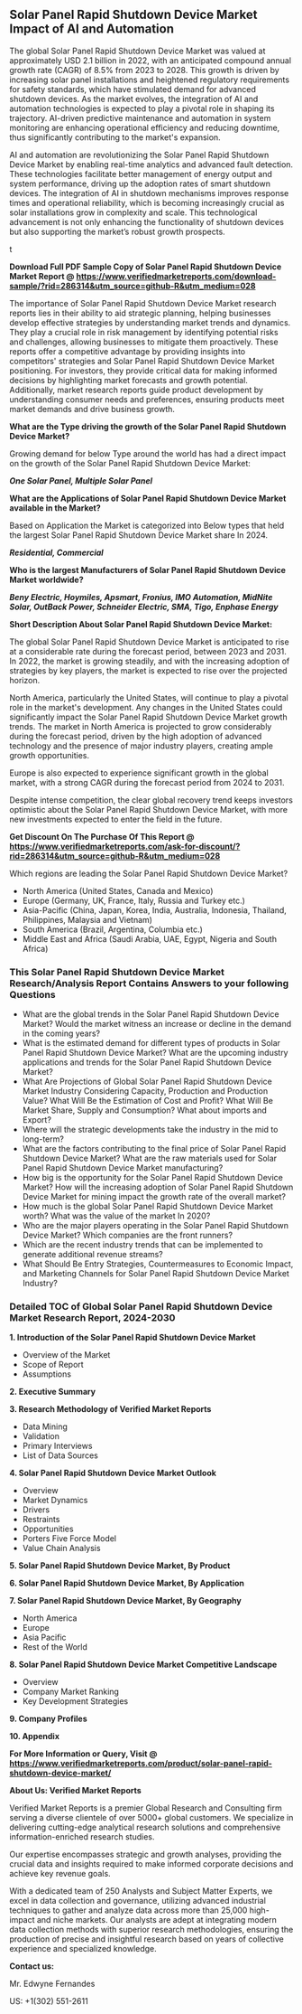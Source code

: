 <h2>Solar Panel Rapid Shutdown Device Market Impact of AI and Automation</h2><p>The global Solar Panel Rapid Shutdown Device Market was valued at approximately USD 2.1 billion in 2022, with an anticipated compound annual growth rate (CAGR) of 8.5% from 2023 to 2028. This growth is driven by increasing solar panel installations and heightened regulatory requirements for safety standards, which have stimulated demand for advanced shutdown devices. As the market evolves, the integration of AI and automation technologies is expected to play a pivotal role in shaping its trajectory. AI-driven predictive maintenance and automation in system monitoring are enhancing operational efficiency and reducing downtime, thus significantly contributing to the market's expansion.</p><p>AI and automation are revolutionizing the Solar Panel Rapid Shutdown Device Market by enabling real-time analytics and advanced fault detection. These technologies facilitate better management of energy output and system performance, driving up the adoption rates of smart shutdown devices. The integration of AI in shutdown mechanisms improves response times and operational reliability, which is becoming increasingly crucial as solar installations grow in complexity and scale. This technological advancement is not only enhancing the functionality of shutdown devices but also supporting the market’s robust growth prospects.</p>t</p><p id="" class=""><strong>Download Full PDF Sample Copy of Solar Panel Rapid Shutdown Device Market Report @ <a href="https://www.verifiedmarketreports.com/download-sample/?rid=286314&utm_source=github-R&utm_medium=028" target="_blank">https://www.verifiedmarketreports.com/download-sample/?rid=286314&utm_source=github-R&utm_medium=028</a></strong></p><p>The importance of&nbsp;Solar Panel Rapid Shutdown Device Market research reports lies in their ability to aid strategic planning, helping businesses develop effective strategies by understanding market trends and dynamics. They play a crucial role in risk management by identifying potential risks and challenges, allowing businesses to mitigate them proactively. These reports offer a competitive advantage by providing insights into competitors' strategies and Solar Panel Rapid Shutdown Device Market positioning. For investors, they provide critical data for making informed decisions by highlighting market forecasts and growth potential. Additionally, market research reports guide product development by understanding consumer needs and preferences, ensuring products meet market demands and drive business growth.</p><p><strong>What are the&nbsp;Type driving the growth of the Solar Panel Rapid Shutdown Device Market?</strong></p><p id="" class="">Growing demand for below Type around the world has had a direct impact on the growth of the Solar Panel Rapid Shutdown Device Market:</p><em><strong>One Solar Panel, Multiple Solar Panel</strong></em></p><strong>What are the&nbsp;Applications&nbsp;of Solar Panel Rapid Shutdown Device Market available in the Market?</strong></p><p id="" class="">Based on Application the Market is categorized into Below types that held the largest Solar Panel Rapid Shutdown Device Market share In 2024.</p><em><strong>Residential, Commercial</strong></em></p><strong>Who is the largest Manufacturers of Solar Panel Rapid Shutdown Device Market worldwide?</strong></p><p><em><strong>Beny Electric, Hoymiles, Apsmart, Fronius, IMO Automation, MidNite Solar, OutBack Power, Schneider Electric, SMA, Tigo, Enphase Energy</strong></em></p><p id="" class=""><strong>Short Description About Solar Panel Rapid Shutdown Device Market:</strong></p><p>The global Solar Panel Rapid Shutdown Device Market is anticipated to rise at a considerable rate during the forecast period, between 2023 and 2031. In 2022, the market is growing steadily, and with the increasing adoption of strategies by key players, the market is expected to rise over the projected horizon.</p><p>North America, particularly the United States, will continue to play a pivotal role in the market's development. Any changes in the United States could significantly impact the Solar Panel Rapid Shutdown Device Market growth trends. The market in North America is projected to grow considerably during the forecast period, driven by the high adoption of advanced technology and the presence of major industry players, creating ample growth opportunities.</p><p>Europe is also expected to experience significant growth in the global market, with a strong CAGR during the forecast period from 2024 to 2031.</p><p>Despite intense competition, the clear global recovery trend keeps investors optimistic about the Solar Panel Rapid Shutdown Device Market, with more new investments expected to enter the field in the future.</p><p id="" class=""><strong>Get Discount On The Purchase Of This Report @ <a href="https://www.verifiedmarketreports.com/ask-for-discount/?rid=286314&utm_source=github-R&utm_medium=028" target="_blank">https://www.verifiedmarketreports.com/ask-for-discount/?rid=286314&utm_source=github-R&utm_medium=028</a></strong></p>Which regions are leading the Solar Panel Rapid Shutdown Device Market?</p><ul><li>North America (United States, Canada and Mexico)</li><li>Europe (Germany, UK, France, Italy, Russia and Turkey etc.)</li><li>Asia-Pacific (China, Japan, Korea, India, Australia, Indonesia, Thailand, Philippines, Malaysia and Vietnam)</li><li>South America (Brazil, Argentina, Columbia etc.)</li><li>Middle East and Africa (Saudi Arabia, UAE, Egypt, Nigeria and South Africa)</li></ul><h3 id="" class="">This Solar Panel Rapid Shutdown Device Market Research/Analysis Report Contains Answers to your following Questions</h3><ul><li>What are the global trends in the Solar Panel Rapid Shutdown Device Market? Would the market witness an increase or decline in the demand in the coming years?</li><li>What is the estimated demand for different types of products in Solar Panel Rapid Shutdown Device Market? What are the upcoming industry applications and trends for the Solar Panel Rapid Shutdown Device Market?</li><li>What Are Projections of Global Solar Panel Rapid Shutdown Device Market Industry Considering Capacity, Production and Production Value? What Will Be the Estimation of Cost and Profit? What Will Be Market Share, Supply and Consumption? What about imports and Export?</li><li>Where will the strategic developments take the industry in the mid to long-term?</li><li>What are the factors contributing to the final price of Solar Panel Rapid Shutdown Device Market? What are the raw materials used for Solar Panel Rapid Shutdown Device Market manufacturing?</li><li>How big is the opportunity for the Solar Panel Rapid Shutdown Device Market? How will the increasing adoption of Solar Panel Rapid Shutdown Device Market for mining impact the growth rate of the overall market?</li><li>How much is the global Solar Panel Rapid Shutdown Device Market worth? What was the value of the market In 2020?</li><li>Who are the major players operating in the Solar Panel Rapid Shutdown Device Market? Which companies are the front runners?</li><li>Which are the recent industry trends that can be implemented to generate additional revenue streams?</li><li>What Should Be Entry Strategies, Countermeasures to Economic Impact, and Marketing Channels for Solar Panel Rapid Shutdown Device Market Industry?</li></ul><h3 id="" class="">Detailed TOC of Global Solar Panel Rapid Shutdown Device Market Research Report, 2024-2030</h3><p id="" class=""><strong>1. Introduction of the Solar Panel Rapid Shutdown Device Market</strong></p><ul><li>Overview of the Market</li><li>Scope of Report</li><li>Assumptions</li></ul><p id="" class=""><strong>2. Executive Summary</strong></p><p id="" class=""><strong>3. Research Methodology of Verified Market Reports</strong></p><ul><li>Data Mining</li><li>Validation</li><li>Primary Interviews</li><li>List of Data Sources</li></ul><p id="" class=""><strong>4. Solar Panel Rapid Shutdown Device Market Outlook</strong></p><ul><li>Overview</li><li>Market Dynamics</li><li>Drivers</li><li>Restraints</li><li>Opportunities</li><li>Porters Five Force Model</li><li>Value Chain Analysis</li></ul><p id="" class=""><strong>5. Solar Panel Rapid Shutdown Device Market, By Product</strong></p><p id="" class=""><strong>6. Solar Panel Rapid Shutdown Device Market, By Application</strong></p><p id="" class=""><strong>7. Solar Panel Rapid Shutdown Device Market, By Geography</strong></p><ul><li>North America</li><li>Europe</li><li>Asia Pacific</li><li>Rest of the World</li></ul><p id="" class=""><strong>8. Solar Panel Rapid Shutdown Device Market Competitive Landscape</strong></p><ul><li>Overview</li><li>Company Market Ranking</li><li>Key Development Strategies</li></ul><p id="" class=""><strong>9. Company Profiles</strong></p><p id="" class=""><strong>10. Appendix</strong></p><p id="" class=""><strong>For More Information or Query, Visit @ <a href="https://www.verifiedmarketreports.com/product/solar-panel-rapid-shutdown-device-market/" target="_blank">https://www.verifiedmarketreports.com/product/solar-panel-rapid-shutdown-device-market/</a></strong></p><p id="" class=""><strong>About Us: Verified Market Reports</strong></p><p id="" class="">Verified Market Reports is a premier Global Research and Consulting firm serving a diverse clientele of over 5000+ global customers. We specialize in delivering cutting-edge analytical research solutions and comprehensive information-enriched research studies.</p><p id="" class="">Our expertise encompasses strategic and growth analyses, providing the crucial data and insights required to make informed corporate decisions and achieve key revenue goals.</p><p id="" class="">With a dedicated team of 250 Analysts and Subject Matter Experts, we excel in data collection and governance, utilizing advanced industrial techniques to gather and analyze data across more than 25,000 high-impact and niche markets. Our analysts are adept at integrating modern data collection methods with superior research methodologies, ensuring the production of precise and insightful research based on years of collective experience and specialized knowledge.</p><p id="" class=""><strong>Contact us:</strong></p><p id="" class="">Mr. Edwyne Fernandes</p><p id="" class="">US: +1(302) 551-2611</p>